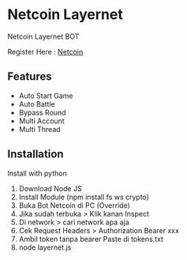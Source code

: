 
# Netcoin Layernet
Netcoin Layernet BOT

Register Here : [Netcoin](https://t.me/layernet_netcoin_bot?start=968480911)


## Features

- Auto Start Game
- Auto Battle
- Bypass Round
- Multi Account
- Multi Thread

## Installation

Install with python

1. Download Node JS
2. Install Module (npm install fs ws crypto)
3. Buka Bot Netcoin di PC (Override)
4. Jika sudah terbuka > Klik kanan Inspect
5. Di network > cari network apa aja
6. Cek Request Headers > Authorization Bearer xxx
7. Ambil token tanpa bearer Paste di tokens.txt
8. node layernet.js
